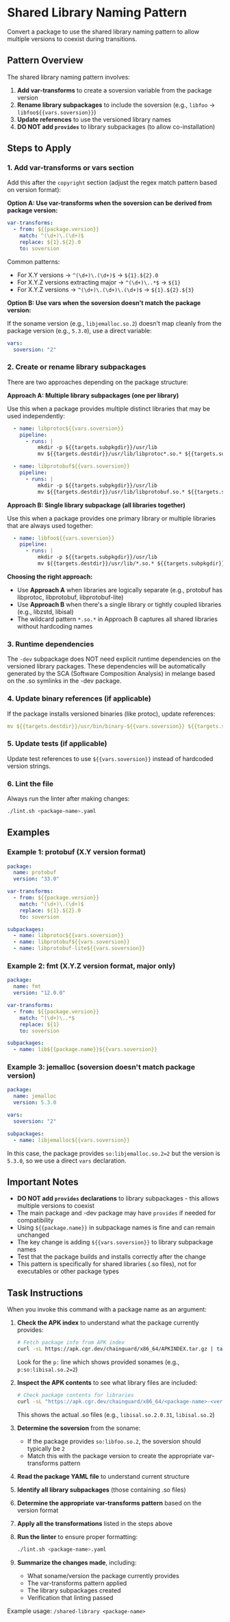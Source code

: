 # Shared Library Naming Pattern

Convert a package to use the shared library naming pattern to allow multiple versions to coexist during transitions.

## Pattern Overview

The shared library naming pattern involves:

1. **Add var-transforms** to create a soversion variable from the package version
2. **Rename library subpackages** to include the soversion (e.g., `libfoo` → `libfoo${{vars.soversion}}`)
3. **Update references** to use the versioned library names
4. **DO NOT add `provides`** to library subpackages (to allow co-installation)

## Steps to Apply

### 1. Add var-transforms or vars section

Add this after the `copyright` section (adjust the regex match pattern based on version format):

**Option A: Use var-transforms when the soversion can be derived from package version:**

```yaml
var-transforms:
  - from: ${{package.version}}
    match: ^(\d+)\.(\d+)$
    replace: ${1}.${2}.0
    to: soversion
```

Common patterns:
- For X.Y versions → `^(\d+)\.(\d+)$` → `${1}.${2}.0`
- For X.Y.Z versions extracting major → `^(\d+)\..*$` → `${1}`
- For X.Y.Z versions → `^(\d+)\.(\d+)\.(\d+)$` → `${1}.${2}.${3}`

**Option B: Use vars when the soversion doesn't match the package version:**

If the soname version (e.g., `libjemalloc.so.2`) doesn't map cleanly from the package version (e.g., `5.3.0`), use a direct variable:

```yaml
vars:
  soversion: "2"
```

### 2. Create or rename library subpackages

There are two approaches depending on the package structure:

**Approach A: Multiple library subpackages (one per library)**

Use this when a package provides multiple distinct libraries that may be used independently:

```yaml
  - name: libprotoc${{vars.soversion}}
    pipeline:
      - runs: |
          mkdir -p ${{targets.subpkgdir}}/usr/lib
          mv ${{targets.destdir}}/usr/lib/libprotoc*.so.* ${{targets.subpkgdir}}/usr/lib/

  - name: libprotobuf${{vars.soversion}}
    pipeline:
      - runs: |
          mkdir -p ${{targets.subpkgdir}}/usr/lib
          mv ${{targets.destdir}}/usr/lib/libprotobuf.so.* ${{targets.subpkgdir}}/usr/lib/
```

**Approach B: Single library subpackage (all libraries together)**

Use this when a package provides one primary library or multiple libraries that are always used together:

```yaml
  - name: libfoo${{vars.soversion}}
    pipeline:
      - runs: |
          mkdir -p ${{targets.subpkgdir}}/usr/lib
          mv ${{targets.destdir}}/usr/lib/*.so.* ${{targets.subpkgdir}}/usr/lib/
```

**Choosing the right approach:**
- Use **Approach A** when libraries are logically separate (e.g., protobuf has libprotoc, libprotobuf, libprotobuf-lite)
- Use **Approach B** when there's a single library or tightly coupled libraries (e.g., libzstd, libisal)
- The wildcard pattern `*.so.*` in Approach B captures all shared libraries without hardcoding names

### 3. Runtime dependencies

The `-dev` subpackage does NOT need explicit runtime dependencies on the versioned library packages. These dependencies will be automatically generated by the SCA (Software Composition Analysis) in melange based on the .so symlinks in the -dev package.

### 4. Update binary references (if applicable)

If the package installs versioned binaries (like protoc), update references:

```yaml
mv ${{targets.destdir}}/usr/bin/binary-${{vars.soversion}} ${{targets.subpkgdir}}/usr/bin/
```

### 5. Update tests (if applicable)

Update test references to use `${{vars.soversion}}` instead of hardcoded version strings.

### 6. Lint the file

Always run the linter after making changes:
```bash
./lint.sh <package-name>.yaml
```

## Examples

### Example 1: protobuf (X.Y version format)

```yaml
package:
  name: protobuf
  version: "33.0"

var-transforms:
  - from: ${{package.version}}
    match: ^(\d+)\.(\d+)$
    replace: ${1}.${2}.0
    to: soversion

subpackages:
  - name: libprotoc${{vars.soversion}}
  - name: libprotobuf${{vars.soversion}}
  - name: libprotobuf-lite${{vars.soversion}}
```

### Example 2: fmt (X.Y.Z version format, major only)

```yaml
package:
  name: fmt
  version: "12.0.0"

var-transforms:
  - from: ${{package.version}}
    match: ^(\d+)\..*$
    replace: ${1}
    to: soversion

subpackages:
  - name: lib${{package.name}}${{vars.soversion}}
```

### Example 3: jemalloc (soversion doesn't match package version)

```yaml
package:
  name: jemalloc
  version: 5.3.0

vars:
  soversion: "2"

subpackages:
  - name: libjemalloc${{vars.soversion}}
```

In this case, the package provides `so:libjemalloc.so.2=2` but the version is `5.3.0`, so we use a direct `vars` declaration.

## Important Notes

- **DO NOT add `provides` declarations** to library subpackages - this allows multiple versions to coexist
- The main package and -dev package may have `provides` if needed for compatibility
- Using `${{package.name}}` in subpackage names is fine and can remain unchanged
- The key change is adding `${{vars.soversion}}` to library subpackage names
- Test that the package builds and installs correctly after the change
- This pattern is specifically for shared libraries (.so files), not for executables or other package types

## Task Instructions

When you invoke this command with a package name as an argument:

1. **Check the APK index** to understand what the package currently provides:
   ```bash
   # Fetch package info from APK index
   curl -sL https://apk.cgr.dev/chainguard/x86_64/APKINDEX.tar.gz | tar -xzOf - APKINDEX | grep -A 30 "^P:<package-name>$"
   ```
   Look for the `p:` line which shows provided sonames (e.g., `p:so:libisal.so.2=2`)

2. **Inspect the APK contents** to see what library files are included:
   ```bash
   # Check package contents for libraries
   curl -sL "https://apk.cgr.dev/chainguard/x86_64/<package-name>-<version>.apk" | tar -tzv | grep -E '\.(so|a)'
   ```
   This shows the actual .so files (e.g., `libisal.so.2.0.31`, `libisal.so.2`)

3. **Determine the soversion** from the soname:
   - If the package provides `so:libfoo.so.2`, the soversion should typically be `2`
   - Match this with the package version to create the appropriate var-transforms pattern

4. **Read the package YAML file** to understand current structure

5. **Identify all library subpackages** (those containing .so files)

6. **Determine the appropriate var-transforms pattern** based on the version format

7. **Apply all the transformations** listed in the steps above

8. **Run the linter** to ensure proper formatting:
   ```bash
   ./lint.sh <package-name>.yaml
   ```

9. **Summarize the changes made**, including:
   - What soname/version the package currently provides
   - The var-transforms pattern applied
   - The library subpackages created
   - Verification that linting passed

Example usage: `/shared-library <package-name>`

